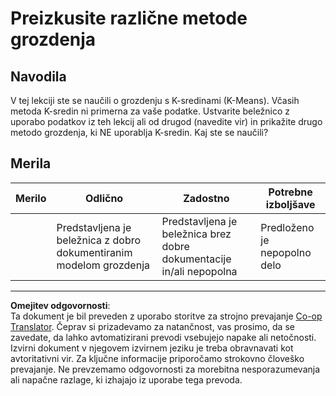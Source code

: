 <!--
CO_OP_TRANSLATOR_METADATA:
{
  "original_hash": "b8e17eff34ad1680eba2a5d3cf9ffc41",
  "translation_date": "2025-09-05T12:21:11+00:00",
  "source_file": "5-Clustering/2-K-Means/assignment.md",
  "language_code": "sl"
}
-->
# Preizkusite različne metode grozdenja

## Navodila

V tej lekciji ste se naučili o grozdenju s K-sredinami (K-Means). Včasih metoda K-sredin ni primerna za vaše podatke. Ustvarite beležnico z uporabo podatkov iz teh lekcij ali od drugod (navedite vir) in prikažite drugo metodo grozdenja, ki NE uporablja K-sredin. Kaj ste se naučili?

## Merila

| Merilo  | Odlično                                                        | Zadostno                                                           | Potrebne izboljšave         |
| -------- | --------------------------------------------------------------- | -------------------------------------------------------------------- | ---------------------------- |
|          | Predstavljena je beležnica z dobro dokumentiranim modelom grozdenja | Predstavljena je beležnica brez dobre dokumentacije in/ali nepopolna | Predloženo je nepopolno delo |

---

**Omejitev odgovornosti**:  
Ta dokument je bil preveden z uporabo storitve za strojno prevajanje [Co-op Translator](https://github.com/Azure/co-op-translator). Čeprav si prizadevamo za natančnost, vas prosimo, da se zavedate, da lahko avtomatizirani prevodi vsebujejo napake ali netočnosti. Izvirni dokument v njegovem izvirnem jeziku je treba obravnavati kot avtoritativni vir. Za ključne informacije priporočamo strokovno človeško prevajanje. Ne prevzemamo odgovornosti za morebitna nesporazumevanja ali napačne razlage, ki izhajajo iz uporabe tega prevoda.